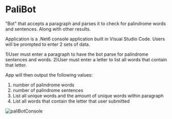 # PaliBot
"Bot" that accepts a paragraph and parses it to check for palindrome words and sentences. Along with other results. 

Application is a .Net6 console application built in Visual Studio Code. Users will be prompted to enter 2 sets of data.

1)User must enter a paragraph to have the bot parse for palindrome sentences and words. 
2)User must enter a letter to list all words that contain that letter.

App will then output the following values:
1) number of palindrome words
2) number of palindrome sentences
3) List all unique words and the amount of unique words within paragraph
4) List all words that contain the letter that user submitted




![paliBotConsole](https://user-images.githubusercontent.com/35432839/165678139-0b244566-d0a2-4101-be07-7aa874a6e6f0.png)
